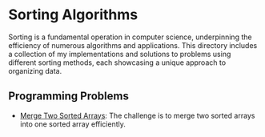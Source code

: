 # Sorting Algorithms

Sorting is a fundamental operation in computer science, underpinning the efficiency of numerous algorithms and applications.
This directory includes a collection of my implementations and solutions to problems using different sorting methods, each showcasing a unique approach to organizing data.

## Programming Problems

- [Merge Two Sorted Arrays](MergeTwoSortedArrays.md): The challenge is to merge two sorted arrays into one sorted array efficiently.
